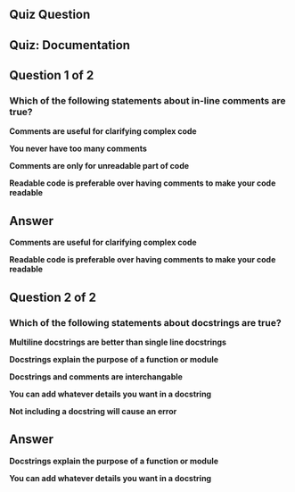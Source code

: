 ## Quiz Question

## Quiz: Documentation

## Question 1 of 2

### Which of the following statements about in-line comments are true?

**Comments are useful for clarifying complex code**

**You never have too many comments**

**Comments are only for unreadable part of code**

**Readable code is preferable over having comments to make your code readable**

## Answer

**Comments are useful for clarifying complex code**

**Readable code is preferable over having comments to make your code readable**

## Question 2 of 2

### Which of the following statements about docstrings are true?

**Multiline docstrings are better than single line docstrings**

**Docstrings explain the purpose of a function or module**

**Docstrings and comments are interchangable**

**You can add whatever details you want in a docstring**

**Not including a docstring will cause an error**

## Answer

**Docstrings explain the purpose of a function or module**

**You can add whatever details you want in a docstring**
